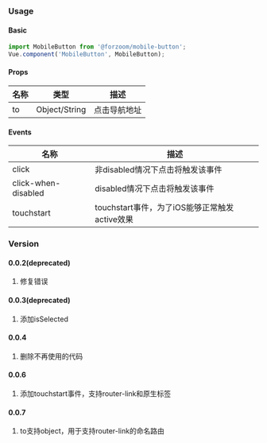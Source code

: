 ### Usage

#### Basic

```js
import MobileButton from '@forzoom/mobile-button';
Vue.component('MobileButton', MobileButton);
```

#### Props

|名称|类型|描述|
|---|---|---|
|to|Object/String|点击导航地址|

#### Events

|名称|描述|
|---|---|
|click|非disabled情况下点击将触发该事件|
|click-when-disabled|disabled情况下点击将触发该事件|
|touchstart|touchstart事件，为了iOS能够正常触发active效果|

### Version

#### 0.0.2(deprecated)

1. 修复错误

#### 0.0.3(deprecated)

1. 添加isSelected

#### 0.0.4

1. 删除不再使用的代码

#### 0.0.6

1. 添加touchstart事件，支持router-link和原生标签

#### 0.0.7

1. to支持object，用于支持router-link的命名路由
